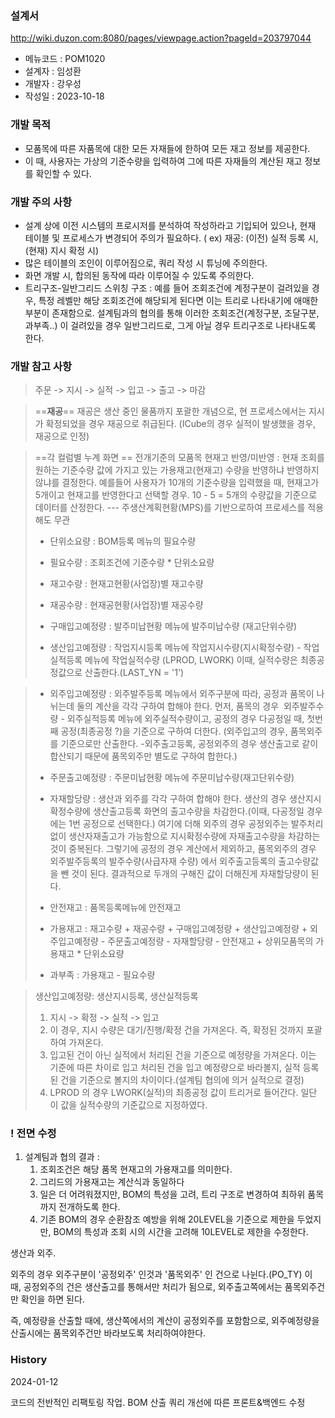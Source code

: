 
### 설계서 

http://wiki.duzon.com:8080/pages/viewpage.action?pageId=203797044

- 메뉴코드 : POM1020
- 설계자 : 임성환
- 개발자 : 강우성
- 작성일 : 2023-10-18

### 개발 목적 

- 모품목에 따른 자품목에 대한 모든 자재들에 한하여 모든 재고 정보를 제공한다. 
- 이 때, 사용자는 가상의 기준수량을 입력하여 그에 따른 자재들의 계산된 재고 정보를 확인할 수 있다. 

### 개발 주의 사항 

- 설계 상에 이전 시스템의 프로시저를 분석하여 작성하라고 기입되어 있으나, 현재 테이블 및 프로세스가 변경되어 주의가 필요하다. ( ex) 재공: (이전) 실적 등록 시, (현재) 지시 확정 시)
- 많은 테이블의 조인이 이루어짐으로, 쿼리 작성 시 튜닝에 주의한다.
- 화면 개발 시, 합의된 동작에 따라 이루어질 수 있도록 주의한다. 
- 트리구조-일반그리드 스위칭 구조 : 예를 들어 조회조건에 계정구분이 걸려있을 경우, 특정 레벨만 해당 조회조건에 해당되게 된다면 이는 트리로 나타내기에 애매한 부분이 존재함으로. 설계팀과의 협의를 통해 이러한 조회조건(계정구분, 조달구분, 과부족..) 이 걸려있을 경우 일반그리드로, 그게 아닐 경우 트리구조로 나타내도록 한다. 

### 개발 참고 사항 

> 주문 -> 지시 -> 실적 -> 입고 -> 출고 -> 마감 

> ==**재공**==
> 재공은 생산 중인 물품까지 포괄한 개념으로, 현 프로세스에서는 지시가 확정되었을 경우 재공으로 취급된다. (ICube의 경우 실적이 발생했을 경우, 재공으로 인정)

> ==각 컬럼별 누계 화면 ==
	전개기준의 모품목 현재고 반영/미반영 : 현재 조회를 원하는 기준수량 값에 가지고 있는 가용재고(현재고) 수량을 반영하냐 반영하지 않냐를 결정한다. 
	예를들어 사용자가 10개의 기준수량을 입력했을 때, 현재고가 5개이고 현재고를 반영한다고 선택할 경우. 10 - 5 = 5개의 수량값을 기준으로 데이터를 산정한다.
	---
> 주생산계획현황(MPS)를 기반으로하여 프로세스를 적용해도 무관 
>-  단위소요량 : BOM등록 메뉴의 필요수량
>-  필요수량 : 조회조건에 기준수량 * 단위소요량
>-  재고수량 : 현재고현황(사업장)별 재고수량
>-  재공수량 : 현재공현황(사업장)별 재공수량
>- 구매입고예정량 : 발주미납현황 메뉴에 발주미납수량 (재고단위수량)
>
>- 생산입고예정량 : 작업지시등록 메뉴에 작업지시수량(지시확정수량) - 작업실적등록 메뉴에 작업실적수량 
	(LPROD, LWORK) 이때, 실적수량은 최종공정값으로 산출한다.(LAST_YN = '1')

>- 외주입고예정량 : 외주발주등록 메뉴에서 외주구분에 따라, 공정과 품목이 나뉘는데 둘의 계산을 각각 구하여 합해야 한다. 먼저, 품목의 경우  외주발주수량 - 외주실적등록 메뉴에 외주실적수량이고, 공정의 경우 다공정일 때, 첫번째 공정(최종공정 ?)을 기준으로 구하여 더한다.
>  (외주입고의 경우, 품목외주를 기준으로만 산출한다. -외주출고등록,  공정외주의 경우 생산출고로 같이 합산되기 때문에 품목외주만 별도로 구하여 합한다.)
>
>- 주문출고예정량 : 주문미납현황 메뉴에 주문미납수량(재고단위수량)
>- 자재할당량 : 생산과 외주를 각각 구하여 합해야 한다. 생산의 경우 생산지시확정수량에 생산출고등록 화면의 출고수량을 차감한다.(이때, 다공정일 경우에는 1번 공정으로 선택한다.)
>  여기에 더해 외주의 경우 공정외주는 발주처리 없이 생산자재출고가 가능함으로 지시확정수량에 자재출고수량을 차감하는 것이 중복된다. 그렇기에 공정의 경우 계산에서 제외하고, 품목외주의 경우 외주발주등록의 발주수량(사급자재 수량) 에서 외주출고등록의 출고수량값을 뺀 것이 된다. 결과적으로 두개의 구해진 값이 더해진게 자재할당량이 된다. 
>- 안전재고 : 품목등록메뉴에 안전재고
>- 가용재고 : 재고수량 + 재공수량 + 구매입고예정량 + 생산입고예정량 + 외주입고예정량 - 주문출고예정량 - 자재할당량 - 안전재고 + 상위모품목의 가용재고 * 단위소요량
>- 과부족 : 가용재고 - 필요수량


> 
>  생산입고예정량: 생산지시등록, 생산실적등록
> 	1) 지시 -> 확정 -> 실적 -> 입고
> 	2) 이 경우, 지시 수량은 대기/진행/확정 건을 가져온다. 즉, 확정된 것까지 포괄하여 가져온다.
> 	3) 입고된 건이 아닌 실적에서 처리된 건을 기준으로 예정량을 가져온다. 이는 기준에 따른 차이로 입고 처리된 건을 입고 예정량으로 바라볼지, 실적 등록된 건을 기준으로 볼지의 차이이다.(설계팀 협의에 의거 실적으로 결정)
> 	4) LPROD 의 경우 LWORK(실적)의 최종공정 값이 트리거로 들어간다. 일단 이 값을 실적수량의 기준값으로 지정하였다. 
> 	


### ! 전면 수정

1. 설계팀과 협의 결과 : 
	1) 조회조건은 해당 품목 현재고의 가용재고를 의미한다. 
	2) 그리드의 가용재고는 계산식과 동일하다
	3) 일은 더 어려워졌지만, BOM의 특성을 고려, 트리 구조로 변경하여 최하위 품목까지 전개하도록 한다. 
	4) 기존 BOM의 경우 순환참조 예방을 위해 20LEVEL을 기준으로 제한을 두었지만, BOM의 특성과 조회 시의 시간을 고려해 10LEVEL로 제한을 수정한다.



생산과 외주. 

외주의 경우 외주구분이 '공정외주' 인것과 '품목외주' 인 건으로 나뉜다.(PO_TY) 
이 때, 공정외주의 건은 생산출고를 통해서만 처리가 됨으로, 외주출고쪽에서는 품목외주건만 확인을 하면 된다.

즉, 예정량을 산출할 때에, 생산쪽에서의 계산이 공정외주를 포함함으로,  외주예정량을 산출시에는 품목외주건만 바라보도록 처리하여야한다. 


### History 

2024-01-12

코드의 전반적인 리팩토링 작업. BOM 산출 쿼리 개선에 따른 프론트&백엔드 수정 
